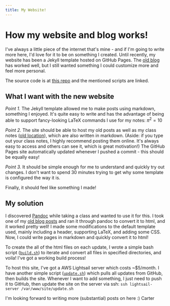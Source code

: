 ```yaml
---
title: My Website!
---
```


# How my website and blog works!


I've always a little piece of the internet that's mine - and if I'm going to
write more here, I'd love for it to be on something I created. Until recently,
my website has been a Jekyll template hosted on GitHub Pages. The [old
blog](https://blog.cswartout.com) has worked well, but I still wanted something
I could customize more and feel more personal.

The source code is at [this repo](https://github.com/swartout/site) and the
mentioned scripts are linked.

## What I want with the new website

*Point 1.* The Jekyll template allowed me to make posts using markdown, something I
enjoyed. It's quite easy to write and has the advantage of being able to support
fancy-looking LaTeX commands I use for my notes: $\pi^2 = 10$

*Point 2.* The site should be able to host my old posts as well as my class notes ([old
location](https://blog.cswartout.com/notes)), which are also written in
markdown. (Aside: if you type out your class notes, I highly recommend posting
them online. It's always easy to access and others can see it, which is great
motivation!) The GitHub Pages site automatically updated whenever I pushed a
commit - this should be equally easy!

*Point 3.* It should be simple enough for me to understand and quickly try out
changes. I don't want to spend 30 minutes trying to get why some template is
configured the way it is.

Finally, it should feel like something I made!

## My solution

I discovered [Pandoc](https://pandoc.org/) while taking a class and wanted to
use it for this. I took one of my [old blog
posts](https://github.com/swartout/site/blob/main/posts/gpt1.md?plain=1) and
ran it through pandoc to convert it to html, and it worked pretty well!
I made some modifications to the default template used, mainly including a
header, supporting LaTeX, and adding some CSS. Now, I could write pages in
markdown and quickly convert it to html!

To create the all of the html files on each update, I wrote a simple bash script
([`build.sh`](https://raw.githubusercontent.com/swartout/site/main/build.sh)) to
iterate and convert all files in specified directories, and voila! I've got a
working build process!

To host this site, I've got a AWS Lightsail server which costs ~$5/month. I
have another simple script
([`update.sh`](https://raw.githubusercontent.com/swartout/site/main/update.sh))
which pulls all updates from GitHub, then builds the site. Whenever I want to
add something, I just need to push it to GitHub, then update the site on the
server via ssh: `ssh lightsail-server /var/www/site/update.sh`

I'm looking forward to writing more (substantial) posts on here :) Carter
